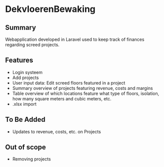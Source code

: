 # DekvloerenBewaking
 
## Summary
Webapplication developed in Laravel used to keep track of finances regarding screed projects.

## Features
- Login systeem
- Add projects
- User input data: Edit screed floors featured in a project
- Summary overview of projects featuring revenue, costs and margins
- Table overview of which locations feature what type of floors, isolation, how many square meters and cubic meters, etc.
- .xlsx import

## To Be Added
- Updates to revenue, costs, etc. on Projects

## Out of scope
- Removing projects
